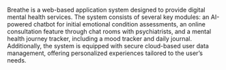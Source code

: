 Breathe is a web-based application system designed to provide digital mental health services. The system consists of several key modules: an AI-powered chatbot for initial emotional condition assessments, an online consultation feature through chat rooms with psychiatrists, and a mental health journey tracker, including a mood tracker and daily journal. Additionally, the system is equipped with secure cloud-based user data management, offering personalized experiences tailored to the user’s needs.
